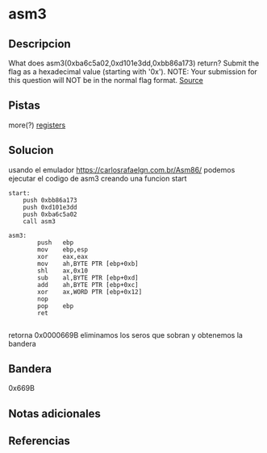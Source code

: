 # asm3


## Descripcion
What does asm3(0xba6c5a02,0xd101e3dd,0xbb86a173) return? Submit the flag as a hexadecimal value (starting with '0x'). NOTE: Your submission for this question will NOT be in the normal flag format. [Source](https://jupiter.challenges.picoctf.org/static/cb753ae52bca4aa303deca5fbfb01bfb/test.S)
## Pistas
more(?) [registers](https://wiki.skullsecurity.org/index.php?title=Registers)

## Solucion
usando el emulador https://carlosrafaelgn.com.br/Asm86/ podemos ejecutar el codigo de asm3 creando una funcion start

```assembly
start:
	push 0xbb86a173
	push 0xd101e3dd
	push 0xba6c5a02
	call asm3

asm3:
        push   ebp
        mov    ebp,esp
        xor    eax,eax
        mov    ah,BYTE PTR [ebp+0xb]
        shl    ax,0x10
        sub    al,BYTE PTR [ebp+0xd]
        add    ah,BYTE PTR [ebp+0xc]
        xor    ax,WORD PTR [ebp+0x12]
        nop
        pop    ebp
        ret    
		
```

retorna 0x0000669B eliminamos los seros que sobran y obtenemos la bandera
## Bandera
0x669B
## Notas adicionales


## Referencias
